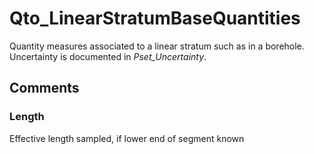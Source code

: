 # Qto_LinearStratumBaseQuantities

Quantity measures associated to a linear stratum such as in a borehole. Uncertainty is documented in _Pset_Uncertainty_.<!-- end of definition -->


## Comments

### Length

Effective length sampled, if lower end of segment known

